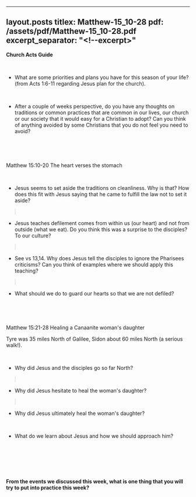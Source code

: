 
---
layout.posts
titlex: Matthew-15_10-28
pdf: /assets/pdf/Matthew-15_10-28.pdf
excerpt_separator: "<!--excerpt>"
---
**Church Acts Guide**

 

-   What are some priorities and plans you have for this season of your
    life? (from Acts 1:6-11 regarding Jesus plan for the church).

 

-   After a couple of weeks perspective, do you have any thoughts on
    traditions or common practices that are common in our lives, our
    church or our society that it would easy for a Christian to adopt?
    Can you think of anything avoided by some Christians that you do not
    feel you need to avoid?

 

 

Matthew 15:10-20 The heart verses the stomach

 

-   Jesus seems to set aside the traditions on cleanliness. Why is that?
    How does this fit with Jesus saying that he came to fulfill the law
    not to set it aside?

>  

-   Jesus teaches defilement comes from within us (our heart) and not
    from outside (what we eat). Do you think this was a surprise to the
    disciples? To our culture?

>  

-   See vs 13,14. Why does Jesus tell the disciples to ignore the
    Pharisees criticisms? Can you think of examples where we should
    apply this teaching?

>  

-   What should we do to guard our hearts so that we are not defiled?

 

 

Matthew 15:21-28 Healing a Canaanite woman\'s daughter

Tyre was 35 miles North of Galilee, Sidon about 60 miles North (a
serious walk!).

 

-   Why did Jesus and the disciples go so far North?

>  

-   Why did Jesus hesitate to heal the woman\'s daughter?

>  

-   Why did Jesus ultimately heal the woman\'s daughter?

 

-   What do we learn about Jesus and how we should approach him?

 

 

 

**From the events we discussed this week, what is one thing that you
will try to put into practice this week?**
